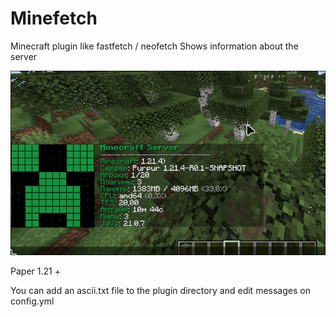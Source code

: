 # Minefetch
Minecraft plugin like fastfetch / neofetch
Shows information about the server

![preview](demo.png)

Paper 1.21 +

You can add an ascii.txt file to the plugin directory and edit messages on config.yml
